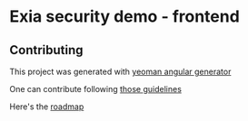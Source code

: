 # Exia security demo - frontend

## Contributing

This project was generated with [yeoman angular generator](https://github.com/yeoman/generator-angular)

One can contribute following [those guidelines](http://stackoverflow.com/questions/4384776/how-do-i-contribute-to-others-code-in-github)

Here's the [roadmap](ROADMAP.md)
